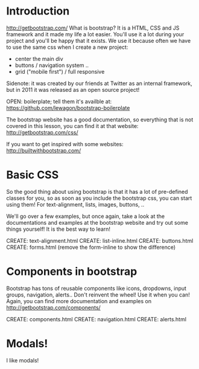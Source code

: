 # Introduction
http://getbootstrap.com/
What is bootstrap? It is a HTML, CSS and JS framework and it made my life a lot easier. You'll use it a lot during your project and you'll be happy that it exists. We use it because often we have to use the same css when I create a new project:
  - center the main div
  - buttons / navigation system ..
  - grid ("mobile first") / full responsive

Sidenote: it was created by our friends at Twitter as an internal framework, but in 2011 it was released as an open source project!

OPEN: boilerplate; tell them it's availble at: https://github.com/lewagon/bootstrap-boilerplate

The bootstrap website has a good documentation, so everything that is not covered in this lesson, you can find it at that website: http://getbootstrap.com/css/

If you want to get inspired with some websites: http://builtwithbootstrap.com/

# Basic CSS
So the good thing about using bootstrap is that it has a lot of pre-defined classes for you, so as soon as you include the bootstrap css, you can start using them! For text-alignment, lists, images, buttons, ..

We'll go over a few examples, but once again, take a look at the documentations and examples at the bootstrap website and try out some things yourself! It is the best way to learn!

CREATE: text-alignment.html
CREATE: list-inline.html
CREATE: buttons.html
CREATE: forms.html (remove the form-inline to show the difference)

# Components in bootstrap
Bootstrap has tons of reusable components like icons, dropdowns, input groups, navigation, alerts..
Don't reinvent the wheel! Use it when you can! Again, you can find more documentation and examples on http://getbootstrap.com/components/

CREATE: components.html
CREATE: navigation.html
CREATE: alerts.html

# Modals!
I like modals!

